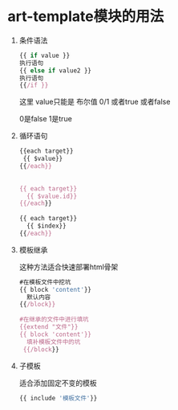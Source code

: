 # art-template模块的用法



1. 条件语法

   ```javascript
   {{ if value }}
   执行语句
   {{ else if value2 }}
   执行语句
   {{/if }}
   ```

   这里 value只能是 布尔值 0/1 或者true 或者false

   0是false 1是true

2. 循环语句

   ```javascript
   {{each target}}
   	{{ $value}}
   {{/each}}
     
     
   {{ each target}}
     {{ $value.id}}
   {{/each}}
    
   {{ each target}}
     {{ $index}}
   {{/each}}
   ```

3. 模板继承

   这种方法适合快速部署html骨架

   ```javascript
   #在模板文件中挖坑
   {{ block 'content'}}
     默认内容
   {{/block}}
     
   #在继承的文件中进行填坑
   {{extend "文件"}}
   {{ block 'content'}}
     填补模板文件中的坑
    {{/block}}
   ```

   

4. 子模板

   适合添加固定不变的模板

   ```javascript
   {{ include '模板文件'}}
   ```

   

   

   

   

   

   

   

   

   

   

   

   

   

   

   

   

   

   

   

   

   

   

   

   

   

   

   

   

   

   

   